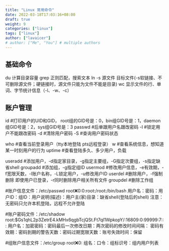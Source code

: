 ```yaml
---
title: "Linux 常用命令"
date: 2022-03-18T17:03:16+08:00
draft: true
weight: 9
categories: ["linux"]
tags: ["linux"]
author: ["lavaicer"]
# author: ["Me", "You"] # multiple authors
---
```

## 基础命令
du 计算目录容量
grep 正则匹配，搜索文本
ln -s 源文件 目标文件(-s软链接、不可删除源文件；硬链接时，源文件只能为文件不能是目录)
wc 显示文件的行、单词、字节统计信息（-l、-w、-c）

## 账户管理
id	#打印用户的UID和GID，
root组的GID号是：0，bin组GID号是：1，daemon组GID号是：2，sys组GID号是：3
passwd	#后单跟用户名跟改密码
-l	#锁定用户不能跟改密码
-d	#清除用户密码
-S	#查询用户密码状态

who		#查看当前登录用户（tty本地登陆  pts远程登录）
w		#查看系统信息，想知道某一时刻用户的行为
uptime	#查看登陆多久、多少用户，负载

useradd		#添加用户，-d指定家目录，-g指定主要组，-G指定次要组，-s指定缺省shell
groupadd	#添加组，-g指定组ID
usermod		#修改用户信息，-e有效期，-f宽限天数，-l账户名称，-L锁定用户，-u修改用户ID
userdel		#删除用户，-f强制删除 即使用户已登录，-r同时删除用户相关所有文件
groupdel	#删除工作组

#账户信息文件：/etc/passwd
root:x:0:0:root:/root:/bin/bash
用户名：密码：用户ID：组ID：用户说明(描述)：用户主(家)目录：缺省shell(登陆后的shell)
注意：无密码只允许本机登陆，远程不允许登陆

#账户密码文件：/etc/shadow
root:$Gs1qhL2p3ZetrE4.kMHx6qgbTcjQSt.Ft7ql1WpkopY/:16809:0:99999:7:::
用户名：加密密码：密码最后一次修改日期：两次密码的修改时间间隔：
密码有效期：密码到期的警告天数：密码过期宽限天数：账号失效时间：保留

#组账户信息文件：/etc/group
root:x:0:
组名：口令：组标识号：组内用户列表

